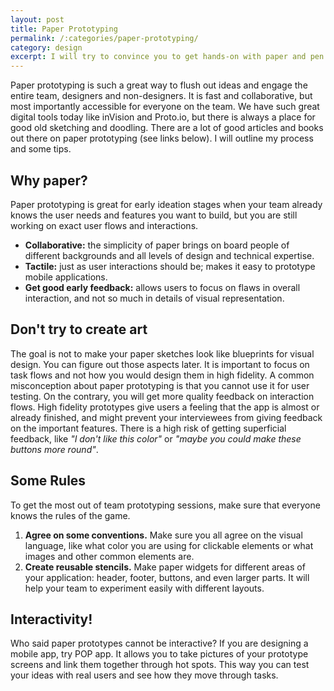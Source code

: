 ```yaml
---
layout: post
title: Paper Prototyping
permalink: /:categories/paper-prototyping/
category: design
excerpt: I will try to convince you to get hands-on with paper and pen in today's abundance of digital tools.
---
```

Paper prototyping is such a great way to flush out ideas and engage the entire team, designers and non-designers. It is fast and collaborative, but most importantly accessible for everyone on the team. We have such great digital tools today like inVision and Proto.io, but there is always a place for good old sketching and doodling.
There are a lot of good articles and books out there on paper prototyping (see links below). I will outline my process and some tips.

## Why paper?

Paper prototyping is great for early ideation stages when your team already knows the user needs and features you want to build, but you are still working on exact user flows and interactions. 

- **Collaborative:** the simplicity of paper brings on board people of different backgrounds and all levels of design and technical expertise.
- **Tactile:** just as user interactions should be; makes it easy to prototype mobile applications.
- **Get good early feedback:** allows users to focus on flaws in overall interaction, and not so much in details of visual representation.

## Don't try to create art

The goal is not to make your paper sketches look like blueprints for visual design. You can figure out those aspects later. It is important to focus on task flows and not how you would design them in high fidelity.
A common misconception about paper prototyping is that you cannot use it for user testing. On the contrary, you will get more quality feedback on interaction flows. High fidelity prototypes give users a feeling that the app is almost or already finished, and might prevent your interviewees from giving feedback on the important features. There is a high risk of getting superficial feedback, like _"I don't like this color"_ or _"maybe you could make these buttons more round"_.

## Some Rules

To get the most out of team prototyping sessions, make sure that everyone knows the rules of the game.

1. **Agree on some conventions.** Make sure you all agree on the visual language, like what color you are using for clickable elements or what images and other common elements are.
2. **Create reusable stencils.** Make paper widgets for different areas of your application: header, footer, buttons, and even larger parts. It will help your team to experiment easily with different layouts.

## Interactivity!

Who said paper prototypes cannot be interactive? If you are designing a mobile app, try POP app. It allows you to take pictures of your prototype screens and link them together through hot spots. This way you can test your ideas with real users and see how they move through tasks.
